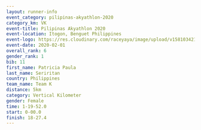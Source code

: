 ```yaml
--- 
layout: runner-info 
event_category: pilipinas-akyathlon-2020 
category_km: VK 
event-title: Pilipinas Akyathlon 2020 
event-location: Itogon, Benguet Philippines 
event-logo: https://res.cloudinary.com/raceyaya/image/upload/v1581034212/logo/ph-akyathlon_ldmu3f.png 
event-date: 2020-02-01 
overall_rank: 6
gender_rank: 1
bib: 11
first_name: Patricia Paula
last_name: Seriritan
country: Philippines
team_name: Team K
distance: 5km
category: Vertical Kilometer
gender: Female
time: 1-19-52.0
start: 0-00.0
finish: 18-27.4
--- 
```

